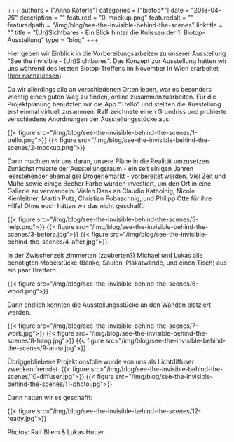 +++
authors = ["Anna Köferle"]
categories = ["biotop*"]
date = "2018-04-26"
description = ""
featured = "0-mockup.png"
featuredalt = ""
featuredpath = "/img/blog/see-the-invisible-behind-the-scenes"
linktitle = ""
title = "(Un)Sichtbares - Ein Blick hinter die Kulissen der 1. Biotop-Ausstellung"
type = "blog"
+++

Hier geben wir Einblick in die Vorbereitungsarbeiten zu unserer Ausstellung "See the invisible - (Un)Sichtbares". Das Konzept zur Ausstellung hatten wir uns während des letzten Biotop-Treffens im November in Wien erarbeitet ([hier nachzulesen](http://biotop.co/de/blog/meeting-november-2017/)).

Da wir allerdings alle an verschiedenen Orten leben, war es besonders wichtig einen guten Weg zu finden, online zusammenzuarbeiten. Für die Projektplanung benutzten wir die App "Trello" und stellten die Ausstellung erst einmal virtuell zusammen. Ralf zeichnete einen Grundriss und probierte verschiedene Anordnungen der Ausstellungsstücke aus.

{{< figure src="/img/blog/see-the-invisible-behind-the-scenes/1-trello.png">}}
{{< figure src="/img/blog/see-the-invisible-behind-the-scenes/2-mockup.png">}}

Dann machten wir uns daran, unsere Pläne in die Realität umzusetzen. Zunächst musste der Ausstellungsraum - ein seit einigen Jahren leerstehender ehemaliger Drogeriemarkt - vorbereitet werden. Viel Zeit und Mühe sowie einige Becher Farbe wurden investiert, um den Ort in eine Gallerie zu verwandeln. Vielen Dank an Claudio Katholnig, Nicole Kienleitner, Martin Putz, Christian Pobaschnig, und Philipp Otte für ihre Hilfe! Ohne euch hätten wir das nicht geschafft!

{{< figure src="/img/blog/see-the-invisible-behind-the-scenes/5-help.png">}}
{{< figure src="/img/blog/see-the-invisible-behind-the-scenes/3-before.jpg">}}
{{< figure src="/img/blog/see-the-invisible-behind-the-scenes/4-after.jpg">}}

In der Zwischenzeit zimmerten (zauberten?) Michael und Lukas alle benötigten Möbelstücke (Bänke, Säulen, Plakatwände, und einen Tisch) aus ein paar Brettern.

{{< figure src="/img/blog/see-the-invisible-behind-the-scenes/6-wood.png">}}

Dann endlich konnten die Ausstellungsstücke an den Wänden platziert werden.

{{< figure src="/img/blog/see-the-invisible-behind-the-scenes/7-work.jpg">}}
{{< figure src="/img/blog/see-the-invisible-behind-the-scenes/8-hang.jpg">}}
{{< figure src="/img/blog/see-the-invisible-behind-the-scenes/9-anna.jpg">}}

Übriggebliebene Projektionsfolie wurde von uns als Lichtdiffuser zweckentfremdet.
{{< figure src="/img/blog/see-the-invisible-behind-the-scenes/10-diffuser.jpg">}}
{{< figure src="/img/blog/see-the-invisible-behind-the-scenes/11-photo.jpg">}}

Dann hatten wir es geschafft:

{{< figure src="/img/blog/see-the-invisible-behind-the-scenes/12-ready.jpg">}}


Photos: Ralf Bliem & Lukas Hutter
